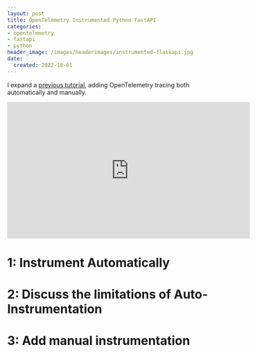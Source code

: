 ```yaml
---
layout: post
title: OpenTelemetry Instrumented Python FastAPI
categories:
- opentelemetry
- fastapi
- python
header_image: /images/headerimages/instrumented-flaskapi.jpg
date:
  created: 2022-10-01
---
```


I expand a [previous tutorial](https://agardner.net/python-fastapi), adding OpenTelemetry tracing both automatically and manually.

<!-- more -->

<iframe width="560" height="315" src="https://www.youtube.com/embed/5GdWixsopeg" title="YouTube video player" frameborder="0" allow="accelerometer; autoplay; clipboard-write; encrypted-media; gyroscope; picture-in-picture" allowfullscreen></iframe>

# 1: Instrument Automatically

# 2: Discuss the limitations of Auto-Instrumentation

# 3: Add manual instrumentation